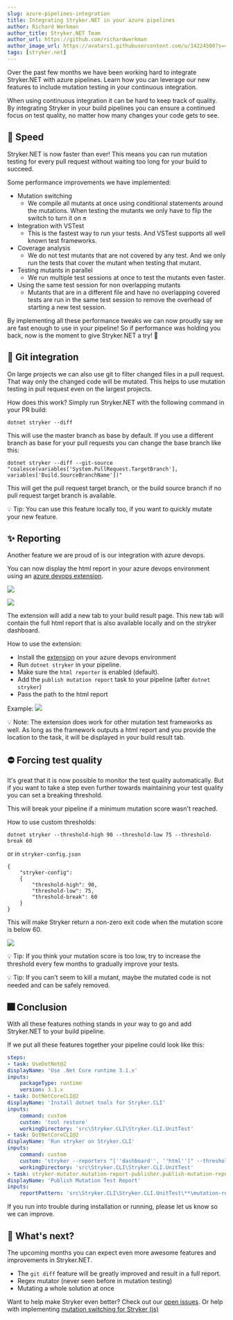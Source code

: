 ```yaml
---
slug: azure-pipelines-integration
title: Integrating Stryker.NET in your azure pipelines
author: Richard Werkman
author_title: Stryker.NET Team
author_url: https://github.com/richardwerkman
author_image_url: https://avatars1.githubusercontent.com/u/14224500?s=460&u=189f6ef9ab6957063d0674f94c014bef39bf4653&v=4
tags: [stryker.net]
---
```


Over the past few months we have been working hard to integrate Stryker.NET with azure pipelines. Learn how you can leverage our new features to include mutation testing in your continuous integration.

<!--truncate-->

When using continuous integration it can be hard to keep track of quality. By integrating Stryker in your build pipelines you can ensure a continued focus on test quality, no matter how many changes your code gets to see.

## 🚀 Speed 

Stryker.NET is now faster than ever! This means you can run mutation testing for every pull request without waiting too long for your build to succeed.

Some performance improvements we have implemented:
- Mutation switching
    - We compile all mutants at once using conditional statements around the mutations. When testing the mutants we only have to flip the switch to turn it on 🔛
- Integration with VSTest
    - This is the fastest way to run your tests. And VSTest supports all well known test frameworks.
- Coverage analysis
    - We do not test mutants that are not covered by any test. And we only run the tests that cover the mutant when testing that mutant.
- Testing mutants in parallel
    - We run multiple test sessions at once to test the mutants even faster.
- Using the same test session for non overlapping mutants
    - Mutants that are in a different file and have no overlapping covered tests are run in the same test session to remove the overhead of starting a new test session.

By implementing all these performance tweaks we can now proudly say we are fast enough to use in your pipeline! So if performance was holding you back, now is the moment to give Stryker.NET a try! 🚀
  
## 🔎 Git integration

On large projects we can also use git to filter changed files in a pull request. That way only the changed code will be mutated. This helps to use mutation testing in pull request even on the largest projects.

How does this work? Simply run Stryker.NET with the following command in your PR build:

```
dotnet stryker --diff
```

This will use the master branch as base by default. If you use a different branch as base for your pull requests you can change the base branch like this:

```
dotnet stryker --diff --git-source "coalesce(variables['System.PullRequest.TargetBranch'], variables['Build.SourceBranchName'])"
```

This will get the pull request target branch, or the build source branch if no pull request target branch is available.

💡 Tip:
You can use this feature locally too, if you want to quickly mutate your new feature.

## ✨ Reporting

Another feature we are proud of is our integration with azure devops. 

You can now display the html report in your azure devops environment using an [azure devops extension](https://marketplace.visualstudio.com/items?itemName=stryker-mutator.mutation-report-publisher). 

![](/images/blogs/azure-devops-extension1.png)

![](/images/blogs/azure-devops-extension3.png)

The extension will add a new tab to your build result page. This new tab will contain the full html report that is also available locally and on the stryker dashboard.

How to use the extension:
- Install the [extension](https://marketplace.visualstudio.com/items?itemName=stryker-mutator.mutation-report-publisher) on your azure devops environment
- Run `dotnet stryker` in your pipeline.
- Make sure the `html reporter` is enabled (default).
- Add the `publish mutation report` task to your pipeline (after `dotnet stryker`)
- Pass the path to the html report

Example:
![](/images/blogs/azure-devops-extension2.png)

💡 Note: The extension does work for other mutation test frameworks as well. As long as the framework outputs a html report and you provide the location to the task, it will be displayed in your build result tab.

## ⛔ Forcing test quality

It's great that it is now possible to monitor the test quality automatically. But if you want to take a step even further towards maintaining your test quality you can set a breaking threshold. 

This will break your pipeline if a minimum mutation score wasn't reached. 

How to use custom thresholds:

```
dotnet stryker --threshold-high 90 --threshold-low 75 --threshold-break 60
```

or in `stryker-config.json`

```
{
    "stryker-config":
    {
        "threshold-high": 90,
        "threshold-low": 75,
        "threshold-break": 60
    }
}
```

This will make Stryker return a non-zero exit code when the mutation score is below 60.

![](/images/blogs/threshold-break.png)

💡 Tip:
If you think your mutation score is too low, try to increase the threshold every few months to gradually improve your tests.

💡 Tip:
If you can't seem to kill a mutant, maybe the mutated code is not needed and can be safely removed.

## 🎆 Conclusion

With all these features nothing stands in your way to go and add Stryker.NET to your build pipeline.

If we put all these features together your pipeline could look like this:

```yaml
steps:
- task: UseDotNet@2
displayName: 'Use .Net Core runtime 3.1.x'
inputs:
    packageType: runtime
    version: 3.1.x
- task: DotNetCoreCLI@2
displayName: 'Install dotnet tools for Stryker.CLI'
inputs:
    command: custom
    custom: 'tool restore'
    workingDirectory: 'src\Stryker.CLI\Stryker.CLI.UnitTest'
- task: DotNetCoreCLI@2
displayName: 'Run stryker on Stryker.CLI'
inputs:
    command: custom
    custom: 'stryker --reporters "[''dashboard'', ''html'']" --threshold-high 90 --threshold-low 75 --threshold-break 60 --diff'
    workingDirectory: 'src\Stryker.CLI\Stryker.CLI.UnitTest'
- task: stryker-mutator.mutation-report-publisher.publish-mutation-report.publish-mutation-report@0
displayName: 'Publish Mutation Test Report'
inputs:
    reportPattern: 'src\Stryker.CLI\Stryker.CLI.UnitTest\**\mutation-report.html'
```

If you run into trouble during installation or running, please let us know so we can improve.

## 🔮 What's next?

The upcoming months you can expect even more awesome features and improvements in Stryker.NET. 
- The `git diff` feature will be greatly improved and result in a full report.
- Regex mutator (never seen before in mutation testing)
- Mutating a whole solution at once

Want to help make Stryker even better? Check out our [open issues](https://github.com/stryker-mutator/stryker-net/issues). Or help with implementing [mutation switching for Stryker (js)](https://github.com/stryker-mutator/stryker/issues/1514)